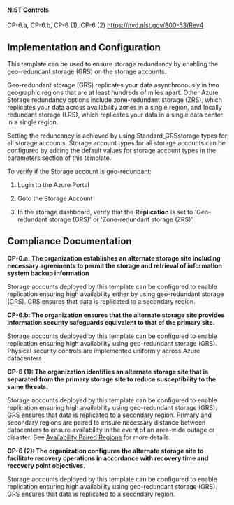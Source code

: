#### NIST Controls
CP-6.a, CP-6.b, CP-6 (1), CP-6 (2)
https://nvd.nist.gov/800-53/Rev4

## Implementation and Configuration

This template can be used to ensure storage redundancy by enabling the geo-redundant storage (GRS) on the storage accounts.

Geo-redundant storage (GRS) replicates your data asynchronously in two geographic regions that are at least hundreds of miles apart.  Other Azure Storage redundancy options include zone-redundant storage (ZRS), which replicates your data across availability zones in a single region, and locally redundant storage (LRS), which replicates your data in a single data center in a single region.

Setting the reduncancy is achieved by using Standard_GRSstorage types for all storage accounts. Storage account types for all storage accounts can be configured by editing the default values for storage account types in the parameters section of this template.

To verify if the Storage account is geo-redundant:

1) Login to the Azure Portal

2) Goto the Storage Account

3)  In the storage dashboard, verify that the **Replication** is set to 'Geo-redundant storage (GRS)' or 'Zone-redundant storage (ZRS)'


## Compliance Documentation

**CP-6.a: The organization establishes an alternate storage site including necessary agreements to permit the storage and retrieval of information system backup information**

Storage accounts deployed by this template can be configured to enable replication ensuring high availability either by using geo-redundant storage (GRS). GRS ensures that data is replicated to a secondary region.

**CP-6.b: The organization ensures that the alternate storage site provides information security safeguards equivalent to that of the primary site.**

Storage accounts deployed by this template can be configured to enable replication ensuring high availability using geo-redundant storage (GRS). Physical security controls are implemented uniformly across Azure datacenters.

**CP-6 (1): The organization identifies an alternate storage site that is separated from the primary storage site to reduce susceptibility to the same threats.**

Storage accounts deployed by this template can be configured to enable replication ensuring high availability using geo-redundant storage (GRS). GRS ensures that data is replicated to a secondary region. Primary and secondary regions are paired to ensure necessary distance between datacenters to ensure availability in the event of an area-wide outage or disaster.  See [Availability Paired Regions](https://docs.microsoft.com/en-us/azure/best-practices-availability-paired-regions) for more details.

**CP-6 (2): The organization configures the alternate storage site to facilitate recovery operations in accordance with recovery time and recovery point objectives.**

Storage accounts deployed by this template can be configured to enable replication ensuring  high availability using geo-redundant storage (GRS). GRS ensures that data is replicated to a secondary region.
